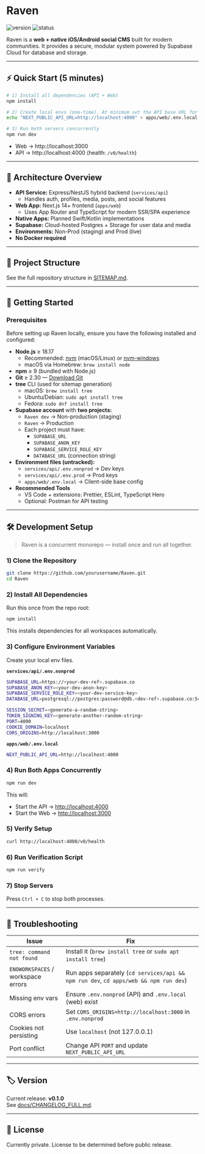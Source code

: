 # Raven
![version](https://img.shields.io/badge/version-v0.1.0-blue.svg)
![status](https://img.shields.io/badge/status-stable-brightgreen.svg)

Raven is a **web + native iOS/Android social CMS** built for modern communities.
It provides a secure, modular system powered by Supabase Cloud for database and storage.

---

## ⚡ Quick Start (5 minutes)

```bash
# 1) Install all dependencies (API + Web)
npm install

# 2) Create local envs (one-time). At minimum set the API base URL for web:
echo "NEXT_PUBLIC_API_URL=http://localhost:4000" > apps/web/.env.local

# 3) Run both servers concurrently
npm run dev
```

- Web → http://localhost:3000  
- API → http://localhost:4000  (health: `/v0/health`)

---

## 🧩 Architecture Overview
- **API Service:** Express/NestJS hybrid backend (`services/api`)
  - Handles auth, profiles, media, posts, and social features
- **Web App:** Next.js 14+ frontend (`apps/web`)
  - Uses App Router and TypeScript for modern SSR/SPA experience
- **Native Apps:** Planned Swift/Kotlin implementations
- **Supabase:** Cloud-hosted Postgres + Storage for user data and media
- **Environments:** Non-Prod (staging) and Prod (live)
- **No Docker required**

---

## 🧱 Project Structure

See the full repository structure in [SITEMAP.md](./SITEMAP.md).

---

## 🚀 Getting Started

### Prerequisites

Before setting up Raven locally, ensure you have the following installed and configured:

- **Node.js** ≥ 18.17  
  - Recommended: [nvm](https://github.com/nvm-sh/nvm) (macOS/Linux) or [nvm-windows](https://github.com/coreybutler/nvm-windows)
  - macOS via Homebrew: `brew install node`
- **npm** ≥ 9 (bundled with Node.js)
- **Git** ≥ 2.30 — [Download Git](https://git-scm.com/downloads)
- **tree** CLI (used for sitemap generation)  
  - macOS: `brew install tree`  
  - Ubuntu/Debian: `sudo apt install tree`  
  - Fedora: `sudo dnf install tree`
- **Supabase account** with **two projects:**
  - `Raven dev` → Non-production (staging)
  - `Raven` → Production
  - Each project must have:
    - `SUPABASE_URL`
    - `SUPABASE_ANON_KEY`
    - `SUPABASE_SERVICE_ROLE_KEY`
    - `DATABASE_URL` (connection string)
- **Environment files (untracked):**
  - `services/api/.env.nonprod` → Dev keys
  - `services/api/.env.prod` → Prod keys
  - `apps/web/.env.local` → Client-side base config
- **Recommended Tools**
  - VS Code + extensions: Prettier, ESLint, TypeScript Hero
  - Optional: Postman for API testing

---

## 🛠️ Development Setup

> Raven is a concurrent monorepo — install once and run all together.

### 1) Clone the Repository
```bash
git clone https://github.com/yourusername/Raven.git
cd Raven
```

### 2) Install All Dependencies
Run this once from the repo root:
```bash
npm install
```
This installs dependencies for all workspaces automatically.

### 3) Configure Environment Variables

Create your local env files.

**`services/api/.env.nonprod`**
```bash
SUPABASE_URL=https://<your-dev-ref>.supabase.co
SUPABASE_ANON_KEY=<your-dev-anon-key>
SUPABASE_SERVICE_ROLE_KEY=<your-dev-service-key>
DATABASE_URL=postgresql://postgres:password@db.<dev-ref>.supabase.co:5432/postgres

SESSION_SECRET=<generate-a-random-string>
TOKEN_SIGNING_KEY=<generate-another-random-string>
PORT=4000
COOKIE_DOMAIN=localhost
CORS_ORIGINS=http://localhost:3000
```

**`apps/web/.env.local`**
```bash
NEXT_PUBLIC_API_URL=http://localhost:4000
```

### 4) Run Both Apps Concurrently
```bash
npm run dev
```
This will:
- Start the API → [http://localhost:4000](http://localhost:4000)
- Start the Web → [http://localhost:3000](http://localhost:3000)

### 5) Verify Setup
```bash
curl http://localhost:4000/v0/health
```

### 6) Run Verification Script
```bash
npm run verify
```

### 7) Stop Servers
Press `Ctrl + C` to stop both processes.

---

## 🧰 Troubleshooting

| Issue | Fix |
|------|-----|
| `tree: command not found` | Install it (`brew install tree` or `sudo apt install tree`) |
| `ENOWORKSPACES` / workspace errors | Run apps separately (`cd services/api && npm run dev`, `cd apps/web && npm run dev`) |
| Missing env vars | Ensure `.env.nonprod` (API) and `.env.local` (web) exist |
| CORS errors | Set `CORS_ORIGINS=http://localhost:3000` in `.env.nonprod` |
| Cookies not persisting | Use `localhost` (not 127.0.0.1) |
| Port conflict | Change API `PORT` and update `NEXT_PUBLIC_API_URL` |

---

## 🏷️ Version
Current release: **v0.1.0**  
See [docs/CHANGELOG_FULL.md](./docs/CHANGELOG_FULL.md).

---

## 📄 License
Currently private. License to be determined before public release.
